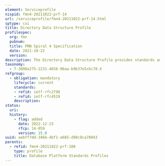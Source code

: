 ```yaml
---
element: Serviceprofile
nispid: fmn4-20211022-prf-14
url: /serviceprofile/fmn4-20211022-prf-14.html
sptype: coi
title: Directory Data Structure Profile
profilespec:
  org: fmn
  pubnum: 
  title: FMN Spiral 4 Specification
  date: 2021-10-22
  version: 
description: The Directory Data Structure Profile provides standards and guidance in support of the definition of the namespace of a federated mission network on the basis of the Lightweight Directory Access Protocol (LDAP).
taxonomy:
  - T-3898a275-2231-4656-96aa-b9b37e5cbc78-X
refgroup:
  - obligation: mandatory
    lifecycle: current
    standards: 
    - refid: ietf-rfc2798
    - refid: ietf-rfc4519
    description: 
status:
  uri: 
  history: 
    - flag: added
      date: 2022-12-23
      rfcp: 14-059
      version: 15.0
uuid: aebff7dd-346b-4bf1-a685-d98c8ca78043
parents:
  - refid: fmn4-20211022-prf-108
    type: profile
    title: Database Platform Standards Profiles
---
```

